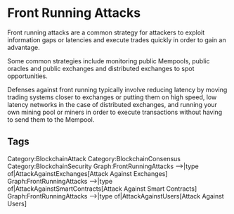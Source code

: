 # Front Running Attacks

Front running attacks are a common strategy for attackers to exploit information gaps or latencies and execute trades quickly in order to gain an advantage.

Some common strategies include monitoring public Mempools, public oracles and public exchanges and distributed exchanges to spot opportunities.

Defenses against front running typically involve reducing latency by moving trading systems closer to exchanges or putting them on high speed, low latency networks in the case of distributed exchanges, and running your own mining pool or miners in order to execute transactions without having to send them to the Mempool.

## Tags

Category:BlockchainAttack
Category:BlockchainConsensus
Category:BlockchainSecurity
Graph:FrontRunningAttacks -->|type of|AttackAgainstExchanges[Attack Against Exchanges]
Graph:FrontRunningAttacks -->|type of|AttackAgainstSmartContracts[Attack Against Smart Contracts]
Graph:FrontRunningAttacks -->|type of|AttackAgainstUsers[Attack Against Users]
